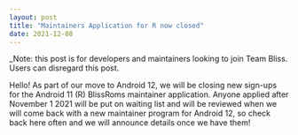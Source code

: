 ```yaml
---
layout: post
title: "Maintainers Application for R now closed"
date: 2021-12-08
---
```


_Note: this post is for developers and maintainers looking to join Team Bliss. Users can disregard this post.

Hello! As part of our move to Android 12, we will be closing new sign-ups for the Android 11 (R) BlissRoms maintainer application. Anyone applied after November 1 2021 will be put on waiting list and will be reviewed when we will come back with a new maintainer program for Android 12, so check back here often and we will announce details once we have them!
